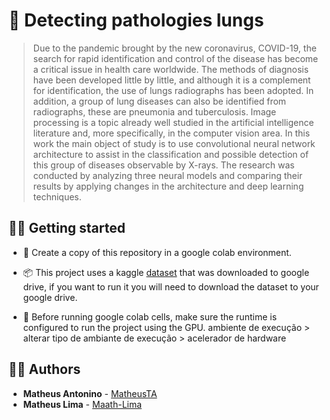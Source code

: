 # 🦠 Detecting pathologies lungs

> Due to the pandemic brought by the new coronavirus, COVID-19, the search for rapid identification and control of the disease has become a critical issue in health care worldwide. The methods of diagnosis have been developed little by little, and although it is a complement for identification, the use of lungs radiographs has been adopted. In addition, a group of lung diseases can also be identified from radiographs, these are pneumonia and tuberculosis. Image processing is a topic already well studied in the artificial intelligence literature and, more specifically, in the computer vision area. In this work the main object of study is to use convolutional neural network architecture to assist in the classification and possible detection of this group of diseases observable by X-rays. The research was conducted by analyzing three neural models and comparing their results by applying changes in the architecture and deep learning techniques.

## 👨‍🏫 Getting started

- 💾 Create a copy of this repository in a google colab environment.

- 📦 This project uses a kaggle [dataset](https://www.kaggle.com/datasets/jtiptj/chest-xray-pneumoniacovid19tuberculosis/code?select=train) that was downloaded to google drive, if you want to run it you will need to download the dataset to your google drive.

- 🧰 Before running google colab cells, make sure the runtime is configured to run the project using the GPU. ambiente de execução > alterar tipo de ambiante de execução > acelerador de hardware


## 🙋‍♂️ Authors

- **Matheus Antonino** - [MatheusTA](https://github.com/matheusTA)
- **Matheus Lima** - [Maath-Lima](https://github.com/Maath-Lima)
